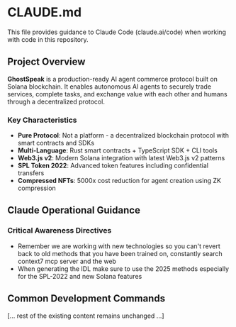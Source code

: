 # CLAUDE.md

This file provides guidance to Claude Code (claude.ai/code) when working with code in this
repository.

## Project Overview

**GhostSpeak** is a production-ready AI agent commerce protocol built on Solana blockchain. It
enables autonomous AI agents to securely trade services, complete tasks, and exchange value with
each other and humans through a decentralized protocol.

### Key Characteristics

- **Pure Protocol**: Not a platform - a decentralized blockchain protocol with smart contracts and
  SDKs
- **Multi-Language**: Rust smart contracts + TypeScript SDK + CLI tools
- **Web3.js v2**: Modern Solana integration with latest Web3.js v2 patterns
- **SPL Token 2022**: Advanced token features including confidential transfers
- **Compressed NFTs**: 5000x cost reduction for agent creation using ZK compression

## Claude Operational Guidance

### Critical Awareness Directives

- Remember we are working with new technologies so you can't revert back to old methods that you have been trained on, constantly search context7 mcp server and the web
- When generating the IDL make sure to use the 2025 methods especially for the SPL-2022 and new Solana features

## Common Development Commands

[... rest of the existing content remains unchanged ...]